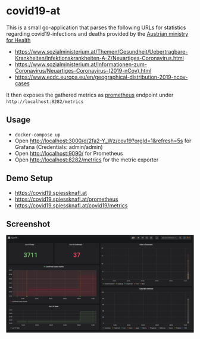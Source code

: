# covid19-at

This is a small go-application that parses the following URLs for statistics regarding covid19-infections and deaths
provided by the [Austrian ministry for Health](https://www.sozialministerium.at/public.html)

- https://www.sozialministerium.at/Themen/Gesundheit/Uebertragbare-Krankheiten/Infektionskrankheiten-A-Z/Neuartiges-Coronavirus.html
- https://www.sozialministerium.at/Informationen-zum-Coronavirus/Neuartiges-Coronavirus-(2019-nCov).html
- https://www.ecdc.europa.eu/en/geographical-distribution-2019-ncov-cases

It then exposes the gathered metrics as [prometheus](https://prometheus.io/) endpoint under `http://localhost:8282/metrics`

## Usage
- ```docker-compose up```
- Open [http://localhost:3000/d/2fa2-Y_Wz/cov19?orgId=1&refresh=5s](http://localhost:3000/d/2fa2-Y_Wz/cov19?orgId=1&refresh=5s) for Grafana (Credentials: admin/admin)
- Open [http://localhost:9090/](http://localhost:9090/) for Prometheus
- Open [http://localhost:8282/metrics](http://localhost:8282/metrics) for the metric exporter

## Demo Setup

- https://covid19.spiessknafl.at
- https://covid19.spiessknafl.at/prometheus
- https://covid19.spiessknafl.at/covid19/metrics

## Screenshot
![](screenshots/grafana.png)